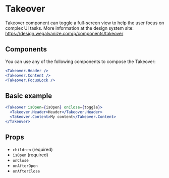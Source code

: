 # Takeover

Takeover component can toggle a full-screen view to help the user focus on complex UI tasks.
More information at the design system site: https://design.wegalvanize.com/p/components/takeover

## Components

You can use any of the following components to compose the Takeover:

```jsx
<Takeover.Header />
<Takeover.Content />
<Takeover.FocusLock />
```

## Basic example

```jsx
<Takeover isOpen={isOpen} onClose={toggle}>
  <Takeover.Header>Header</Takeover.Header>
  <Takeover.Content>My content</Takeover.Content>
</Takeover>
```

## Props

- `children` (required)
- `isOpen` (required)
- `onClose`
- `onAfterOpen`
- `onAfterClose`
